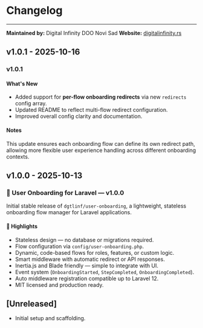 # Changelog


---

**Maintained by:** Digital Infinity DOO Novi Sad
**Website:** [digitalinfinity.rs](https://www.digitalinfinity.rs)

## v1.0.1 - 2025-10-16

### v1.0.1

#### What's New

- Added support for **per-flow onboarding redirects** via new `redirects` config array.
- Updated README to reflect multi-flow redirect configuration.
- Improved overall config clarity and documentation.

#### Notes

This update ensures each onboarding flow can define its own redirect path, allowing more flexible user experience handling across different onboarding contexts.

## v1.0.0 - 2025-10-13

### 🎉 User Onboarding for Laravel — v1.0.0

Initial stable release of `dgtlinf/user-onboarding`, a lightweight, stateless onboarding flow manager for Laravel applications.

#### 🚀 Highlights

- Stateless design — no database or migrations required.
- Flow configuration via `config/user-onboarding.php`.
- Dynamic, code-based flows for roles, features, or custom logic.
- Smart middleware with automatic redirect or API responses.
- Inertia.js and Blade friendly — simple to integrate with UI.
- Event system (`OnboardingStarted`, `StepCompleted`, `OnboardingCompleted`).
- Auto middleware registration compatible up to Laravel 12.
- MIT licensed and production ready.

## [Unreleased]

- Initial setup and scaffolding.

